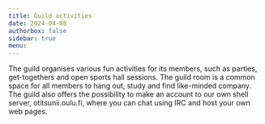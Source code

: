 ```yaml
---
title: Guild activities
date: 2024-04-08
authorbox: false
sidebar: true
menu:
---
```


The guild organises various fun activities for its members, such as parties, get-togethers and open sports hall sessions. The guild room is a common space for all members to hang out, study and find like-minded company. The guild also offers the possibility to make an account to our own shell server, otitsunii.oulu.fi, where you can chat using IRC and host your own web pages.

